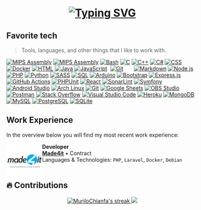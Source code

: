 <h1 align="center">
  <a href="https://git.io/typing-svg"><img src="https://readme-typing-svg.herokuapp.com/?font=Fira+Code&size=75&duration=1500&pause=600&color=0CE82B&background=000000EE&center=true&vCenter=true&multiline=true&width=1920&height=384&lines=Hello+there!;My+name+is+Murilo+Chianfa;Welcome+to+my+README" alt="Typing SVG" /></a>
</h1>

<h2 align="left">Favorite tech</h2>

> Tools, languages, and other things that I like to work with.

<p>
  <a href="https://github.com/search?q=user%3AMuriloChianfa+language%3Aphp"><img alt="MIPS Assembly" src="https://img.shields.io/badge/-Apache-D22128?style=flat&logo=apache&logoColor=fff"></a>
  <a href="https://github.com/search?q=user%3AMuriloChianfa+language%3Aassembly"><img alt="MIPS Assembly" src="https://custom-icon-badges.herokuapp.com/badge/Assembly-525252.svg?logo=asm-hex&logoColor=white"></a>
  <a href="https://github.com/search?q=user%3AMuriloChianfa+language%3Abash"><img alt="Bash" src="https://img.shields.io/badge/Bash-121011.svg?logo=gnu-bash&logoColor=white"></a>
  <a href="https://github.com/search?q=user%3AMuriloChianfa+language%3Ac"><img alt="C" src="https://custom-icon-badges.herokuapp.com/badge/C-03599C.svg?logo=c-in-hexagon&logoColor=white"></a>
  <a href="https://github.com/search?q=user%3AMuriloChianfa+language%3Acpp"><img alt="C++" src="https://custom-icon-badges.herokuapp.com/badge/C++-9C033A.svg?logo=cpp2&logoColor=white"></a>
  <a href="https://github.com/search?q=user%3AMuriloChianfa+language%3Acsharp"><img alt="C#" src="https://custom-icon-badges.herokuapp.com/badge/C%23-68217A.svg?logo=cs2&logoColor=white"></a>
  <a href="https://github.com/search?q=user%3AMuriloChianfa+language%3Acss"><img alt="CSS" src="https://img.shields.io/badge/CSS-1572B6.svg?logo=css3&logoColor=white"></a>
  <a href="https://github.com/search?q=user%3AMuriloChianfa+language%3Adocker"><img alt="Docker" src="https://img.shields.io/badge/-Docker-2496ED?style=flat&logo=docker&logoColor=fff"></a>
  <a href="https://github.com/search?q=user%3AMuriloChianfa+language%3Ahtml"><img alt="HTML" src="https://img.shields.io/badge/HTML-E34F26.svg?logo=html5&logoColor=white"></a>
  <a href="https://github.com/search?q=user%3AMuriloChianfa+language%3Ajava"><img alt="Java" src="https://custom-icon-badges.herokuapp.com/badge/Java-007396.svg?logo=java&logoColor=white"></a>
  <a href="https://github.com/search?q=user%3AMuriloChianfa+language%3Ajavascript"><img alt="JavaScript" src="https://img.shields.io/badge/JavaScript-F7DF1E.svg?logo=javascript&logoColor=black"></a>
  <a href="https://github.com/search?q=user%3AMuriloChianfa+language%3Aphp"><img alt="" src="https://img.shields.io/badge/-Laravel-FF2D20?style=flat&logo=laravel&logoColor=fff"></a>
  <a href="https://github.com/search?q=user%3AMuriloChianfa+language%3Aphp"><img alt="Git" src="https://img.shields.io/badge/-Git-F05032?style=flat&logo=git&logoColor=fff"></a>
  <a href="https://github.com/search?q=user%3AMuriloChianfa+language%3Aphp"><img alt="" src="https://img.shields.io/badge/-Ubuntu-E95420?style=flat&logo=ubuntu&logoColor=fff"></a>
  <a href="https://github.com/search?q=user%3AMuriloChianfa+language%3Aphp"><img alt="" src="https://img.shields.io/badge/-Composer-885630?style=flat&logo=composer&logoColor=fff"></a>
  <a href="https://github.com/search?q=user%3AMuriloChianfa+language%3Aphp"><img alt="" src="https://img.shields.io/badge/-Grafana-F46800?style=flat&logo=grafana&logoColor=fff"></a>
  <a href="https://github.com/search?q=user%3AMuriloChianfa+language%3Aphp"><img alt="" src="https://img.shields.io/badge/-Linux-000?style=flat&logo=linux&logoColor=fff"></a>
  <a href="https://github.com/search?q=user%3AMuriloChianfa+language%3Aphp"><img alt="" src="https://img.shields.io/badge/-Vim-019733?style=flat&logo=vim&logoColor=white"></a>
  <a href="https://github.com/search?q=user%3AMuriloChianfa+language%3Aphp"><img alt="" src="https://img.shields.io/badge/-cURL-073551?style=flat&&logo=curl&logoColor=ffffff"></a>
  <a href="https://github.com/search?q=user%3AMuriloChianfa+language%3Amarkdown"><img alt="Markdown" src="https://img.shields.io/badge/Markdown-000000.svg?logo=markdown&logoColor=white"></a>
  <a href="https://github.com/search?q=user%3AMuriloChianfa+language%3Ajavascript"><img alt="Node.js" src="https://img.shields.io/badge/Node.js-43853D.svg?logo=node.js&logoColor=white"></a>
  <a href="https://github.com/search?q=user%3AMuriloChianfa+language%3Aphp"><img alt="PHP" src="https://img.shields.io/badge/PHP-777BB4.svg?logo=php&logoColor=white"></a>
  <a href="https://github.com/search?q=user%3AMuriloChianfa+language%3Apython"><img alt="Python" src="https://img.shields.io/badge/Python-14354C.svg?logo=python&logoColor=white"></a>
  <a href="https://github.com/search?q=user%3AMuriloChianfa+language%3Asass"><img alt="SASS" src="https://img.shields.io/badge/Sass-hotpink.svg?logo=SASS&logoColor=white"></a>
  <a href="https://github.com/search?q=user%3AMuriloChianfa+language%3Asql"><img alt="SQL" src="https://custom-icon-badges.herokuapp.com/badge/SQL-025E8C.svg?logo=database&logoColor=white"></a>
  <a href="#"><img alt="Arduino" src="https://img.shields.io/badge/-Arduino-00979D?logo=Arduino&logoColor=white"></a>
  <a href="#"><img alt="Bootstrap" src="https://img.shields.io/badge/Bootstrap-7952B3.svg?logo=bootstrap&logoColor=white"></a>
  <a href="#"><img alt="Express.js" src="https://img.shields.io/badge/Express.js-404d59.svg?logo=express&logoColor=white"></a>
  <a href="#"><img alt="GitHub Actions" src="https://img.shields.io/badge/GitHub%20Actions-2671E5.svg?logo=github%20actions&logoColor=white"></a>
  <a href="#"><img alt="PHPUnit" src="https://custom-icon-badges.herokuapp.com/badge/PHPUnit-366488.svg?logo=test-tube&logoColor=white"></a>
  <a href="#"><img alt="React" src="https://img.shields.io/badge/React-20232a.svg?logo=react&logoColor=%2361DAFB"></a>
  <a href="#"><img alt="SonarLint" src="https://img.shields.io/badge/-SonarLint-CB2029?logo=sonarlint&logoColor=white"></a>
  <a href="#"><img alt="Symfony" src="https://img.shields.io/badge/Symfony-111111.svg?logo=symfony&logoColor=white"></a>
  <a href="#"><img alt="Android Studio" src="https://img.shields.io/badge/Android%20Studio-008678.svg?logo=android-studio&logoColor=white"></a>
  <a href="#"><img alt="Arch Linux" src="https://img.shields.io/badge/Arch%20Linux-1793D1.svg?logo=arch-linux&logoColor=white"></a>
  <a href="#"><img alt="Git" src="https://img.shields.io/badge/Git-F05033.svg?logo=git&logoColor=white"></a>
  <a href="#"><img alt="Google Sheets" src="https://img.shields.io/badge/Google%20Sheets-34A853.svg?logo=google%20sheets&logoColor=white"></a>
  <a href="#"><img alt="OBS Studio" src="https://img.shields.io/badge/-OBS%20Studio-302E31?logo=obs-studio&logoColor=white"></a>
  <a href="#"><img alt="Postman" src="https://img.shields.io/badge/Postman-FF6C37?logo=postman&logoColor=white"></a>
  <a href="#"><img alt="Stack Overflow" src="https://img.shields.io/badge/-Stack%20Overflow-FE7A16?logo=stack-overflow&logoColor=white"></a>
  <a href="#"><img alt="Visual Studio Code" src="https://img.shields.io/badge/Visual%20Studio%20Code-0078d7.svg?logo=visual-studio-code&logoColor=white"></a>
  <a href="#"><img alt="Heroku" src="https://img.shields.io/badge/Heroku-430098.svg?logo=heroku&logoColor=white"></a>
  <a href="#"><img alt="MongoDB" src ="https://img.shields.io/badge/MongoDB-4ea94b.svg?logo=mongodb&logoColor=white"></a>
  <a href="#"><img alt="MySQL" src="https://img.shields.io/badge/MySQL-00f.svg?logo=mysql&logoColor=white"></a>
  <a href="#"><img alt="PostgreSQL" src ="https://img.shields.io/badge/PostgreSQL-316192.svg?logo=postgresql&logoColor=white"></a>
  <a href="#"><img alt="SQLite" src ="https://img.shields.io/badge/SQLite-07405e.svg?logo=sqlite&logoColor=white"></a>
</p>

<h2 align="left">Work Experience</h2>

In the overview below you will find my most recent work experience:

[<img align="left" height="94px" width="94px" alt="Made4it" src="img/m4it.png"/>](https://www.made4it.com.br/)

**Developer** \
[**Made4it**](https://www.made4it.com.br/) • Contract \
Languages & Technologies: `PHP`, `Laravel`, `Docker`, `Debian` \
<br/>

## 🔥 Contributions

<div align="center">
  <a href="https://github.com/MuriloChianfa">
    <img title="🔥 Get streak stats for your profile at git.io/streak-stats" alt="MuriloChianfa's streak" src="https://streak-stats.demolab.com/?user=MuriloChianfa&theme=monokai-metallian&mode=weekly&border_radius=0&hide_border=true"/>
    <img height="195em" src="https://github-readme-stats-git-masterrstaa-rickstaa.vercel.app/api/top-langs/?username=MuriloChianfa&show_icons=true&theme=ayu-mirage&hide_border=true&border_radius=0&include_all_commits=true&count_private=true&include_all_commits=true&disable_animations=true&hide=css,javascript&langs_count=5"/>
  </a>
</div>

